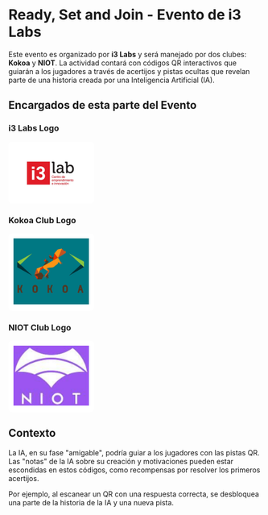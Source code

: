 # Ready, Set and Join - Evento de i3 Labs

Este evento es organizado por **i3 Labs** y será manejado por dos clubes: **Kokoa** y **NIOT**. La actividad contará con códigos QR interactivos que guiarán a los jugadores a través de acertijos y pistas ocultas que revelan parte de una historia creada por una Inteligencia Artificial (IA).

## Encargados de esta parte del Evento

### i3 Labs Logo

<div style="background-color: white; display: inline-block; padding: 10px; border-radius: 8px;">
  <img src="./public/assets/clublogo/LOGO-I3LAB.png" alt="i3 Labs Logo" style="width: 150px; height: auto;">
</div>

### Kokoa Club Logo

<div style="background-color: white; display: inline-block; padding: 10px; border-radius: 8px;">
  <img src="./public/assets/clublogo/kokoalogo.png" alt="Kokoa Club Logo" style="width: 150px; height: auto;">
</div>

### NIOT Club Logo

<div style="background-color: white; display: inline-block; padding: 10px; border-radius: 8px;">
  <img src="./public/assets/clublogo/niotlogo.png" alt="NIOT Club Logo" style="width: 150px; height: auto;">
</div>

## Contexto

La IA, en su fase "amigable", podría guiar a los jugadores con las pistas QR. Las "notas" de la IA sobre su creación y motivaciones pueden estar escondidas en estos códigos, como recompensas por resolver los primeros acertijos. 

Por ejemplo, al escanear un QR con una respuesta correcta, se desbloquea una parte de la historia de la IA y una nueva pista.


